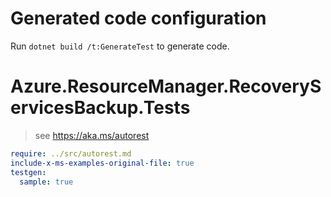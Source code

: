 # Generated code configuration

Run `dotnet build /t:GenerateTest` to generate code.

# Azure.ResourceManager.RecoveryServicesBackup.Tests

> see https://aka.ms/autorest
``` yaml
require: ../src/autorest.md
include-x-ms-examples-original-file: true
testgen:
  sample: true
```
